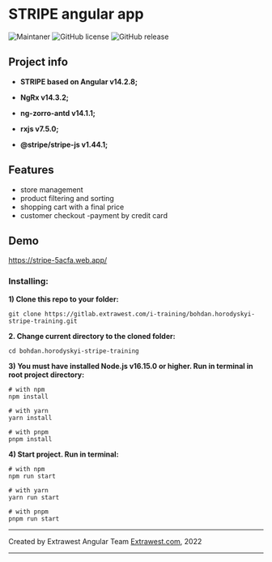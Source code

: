 # STRIPE angular app

![Maintaner](https://img.shields.io/badge/maintainer-extrawest.com-blue)
![GitHub license](https://img.shields.io/github/license/Naereen/StrapDown.js.svg)
![GitHub release](https://img.shields.io/github/release/Naereen/StrapDown.js.svg)

## Project info

- **STRIPE based on Angular v14.2.8;**

- **NgRx v14.3.2;**

- **ng-zorro-antd v14.1.1;**

- **rxjs v7.5.0;**

- **@stripe/stripe-js v1.44.1;**

## Features

- store management
- product filtering and sorting
- shopping cart with a final price
- customer checkout
-payment by credit card

## Demo

https://stripe-5acfa.web.app/

### Installing:

**1) Clone this repo to your folder:**

```
git clone https://gitlab.extrawest.com/i-training/bohdan.horodyskyi-stripe-training.git
```

**2. Change current directory to the cloned folder:**

```
cd bohdan.horodyskyi-stripe-training
```

**3) You must have installed Node.js v16.15.0 or higher. Run in terminal in root project directory:**

```
# with npm
npm install

# with yarn
yarn install

# with pnpm
pnpm install
```

**4) Start project. Run in terminal:**

```
# with npm
npm run start

# with yarn
yarn run start

# with pnpm
pnpm run start
```

---

Created by Extrawest Angular Team
[Extrawest.com](https://www.extrawest.com), 2022

---
